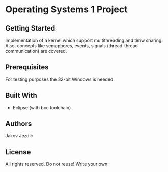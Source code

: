 # Operating Systems 1 Project

## Getting Started

Implementation of a kernel which support multithreading and timw sharing. Also, concepts like semaphores, events, 
signals (thread-thread communication) are covered.

## Prerequisites

For testing purposes the 32-bit Windows is needed.

## Built With
* Eclipse (with bcc toolchain)

## Authors

Jakov Jezdić

## License

All rights reserved.
Do not reuse! Write your own.



